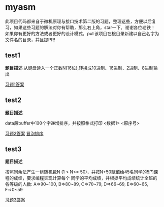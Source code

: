 # myasm
 此项目代码都来自于微机原理与接口技术第二版的习题，整理这些，方便以后复习，如果这些习题的解法对你有帮助，那么右上角，star一下，谢谢各位老铁！
如果你有更好的方法或者更好的设计模式，pull该项目在根目录新建以自己名字为文件名的目录，并且提PR!
## test1
**题目描述**
从键盘读入一个正数N(16位),转换成10进制、16进制、2进制、8进制输出

[习题1答案]("https://github.com/StormMaybin/myasm/blob/master/src/test1.asm")


## test2
**题目描述**

data段buffer中100个字递增排序，并按照格式打印 <数据1>  <原序号>

[习题2答案]("https://github.com/StormMaybin/myasm/blob/master/src/test2.asm")
[冒泡排序]("https://github.com/StormMaybin/myasm/blob/master/src/bubble.asm")

## test3
**题目描述**

按照同余法产生一组随机数N (1 < N<= 50)，并按N+50赋值给45名同学的5门课程的成绩，要求编程实现计算每个
同学的平均成绩，并根据平均成绩统计全班的各等级的人数: A=>90~100, B=>80~89, C=>70~79, D=>66~69, E=>60~65, F=>0~59

[习题3答案]("https://github.com/StormMaybin/myasm/blob/master/src/test3.asm")

